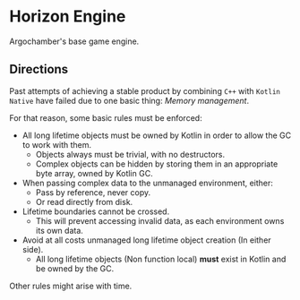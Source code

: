 # Horizon Engine

Argochamber's base game engine.

## Directions

Past attempts of achieving a stable product by combining `C++` with `Kotlin Native`
have failed due to one basic thing: _Memory management_.

For that reason, some basic rules must be enforced:

- All long lifetime objects must be owned by Kotlin in order to allow the GC to work with them.
  - Objects always must be trivial, with no destructors.
  - Complex objects can be hidden by storing them in an appropriate byte array, owned by Kotlin GC.
- When passing complex data to the unmanaged environment, either:
  - Pass by reference, never copy.
  - Or read directly from disk.
- Lifetime boundaries cannot be crossed.
    - This will prevent accessing invalid data, as each environment owns its own data.
- Avoid at all costs unmanaged long lifetime object creation (In either side).
  - All long lifetime objects (Non function local) **must** exist in Kotlin and be owned by the GC.

Other rules might arise with time.
